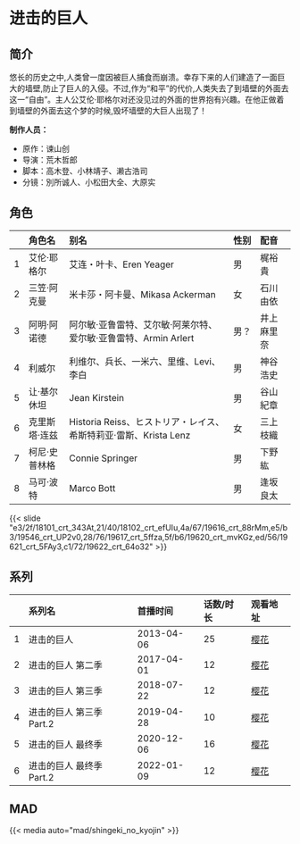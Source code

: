 # 进击的巨人


## 简介

悠长的历史之中,人类曾一度因被巨人捕食而崩溃。幸存下来的人们建造了一面巨大的墙壁,防止了巨人的入侵。不过,作为“和平”的代价,人类失去了到墙壁的外面去这一“自由”。主人公艾伦·耶格尔对还没见过的外面的世界抱有兴趣。在他正做着到墙壁的外面去这个梦的时候,毁坏墙壁的大巨人出现了！

**制作人员：**
- 原作：谏山创
- 导演：荒木哲郎
- 脚本：高木登、小林靖子、濑古浩司
- 分镜：別所诚人、小松田大全、大原实

## 角色

|     |   角色名   |   别名  | 性别 |  配音  |
|:--- |:------  |:----      |:---  |:--   |
| 1 | 艾伦·耶格尔 | 艾连・叶卡、Eren Yeager | 男 | 梶裕貴 |
| 2 | 三笠·阿克曼 | 米卡莎・阿卡曼、Mikasa Ackerman | 女 | 石川由依 |
| 3 | 阿明·阿诺德 | 阿尔敏·亚鲁雷特、艾尔敏·阿莱尔特、爱尔敏·亚鲁雷特、Armin Arlert | 男？ | 井上麻里奈 |
| 4 | 利威尔 | 利维尔、兵长、一米六、里维、Levi、李白 | 男 | 神谷浩史 |
| 5 | 让·基尔休坦 | Jean Kirstein | 男 | 谷山紀章 |
| 6 | 克里斯塔·连兹 | Historia Reiss、ヒストリア・レイス、希斯特莉亚·雷斯、Krista Lenz | 女 | 三上枝織 |
| 7 | 柯尼·史普林格 | Connie Springer | 男 | 下野紘 |
| 8 | 马可·波特 | Marco Bott | 男 | 逢坂良太 |

{{< slide "e3/2f/18101_crt_343At,21/40/18102_crt_efUIu,4a/67/19616_crt_88rMm,e5/b3/19546_crt_UP2v0,28/76/19617_crt_5ffza,5f/b6/19620_crt_mvKGz,ed/56/19621_crt_5FAy3,c1/72/19622_crt_64o32" >}}

## 系列

|     | 系列名              | 首播时间       | 话数/时长 | 观看地址                                           |
|:----|:-----------------|:-----------|:------|:-----------------------------------------------|
| 1   | 进击的巨人            | 2013-04-06 | 25    | [樱花](https://www.yhdmp.live/vp/13105-2-0.html) |
| 2   | 进击的巨人 第二季        | 2017-04-01 | 12    | [樱花](https://www.yhdmp.live/vp/17099-1-0.html) |
| 3   | 进击的巨人 第三季        | 2018-07-22 | 12    | [樱花](https://www.yhdmp.live/vp/18261-2-0.html) |
| 4   | 进击的巨人 第三季 Part.2 | 2019-04-28 | 10    | [樱花](https://www.yhdmp.live/vp/19165-2-0.html) |
| 5   | 进击的巨人 最终季        | 2020-12-06 | 16    | [樱花](https://www.yhdmp.live/vp/20086-2-0.html) |
| 6   | 进击的巨人 最终季 Part.2 | 2022-01-09 | 12    | [樱花](https://www.yhdmp.live/vp/22144-1-0.html) |


## MAD

{{< media  auto="mad/shingeki_no_kyojin"  >}}
